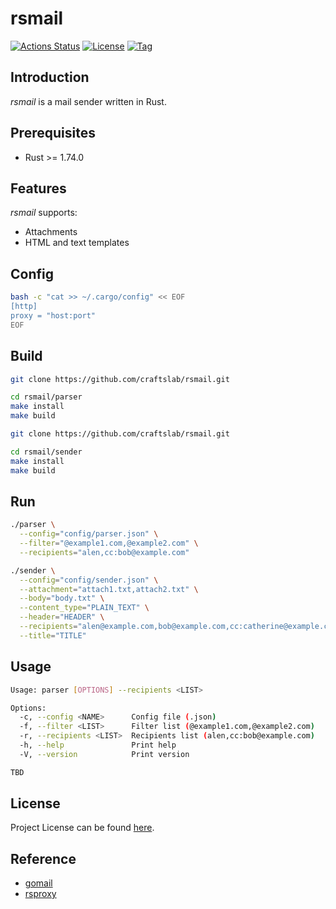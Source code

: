# rsmail

[![Actions Status](https://github.com/craftslab/rsmail/workflows/CI/badge.svg?branch=main&event=push)](https://github.com/craftslab/rsmail/actions?query=workflow%3ACI)
[![License](https://img.shields.io/github/license/craftslab/rsmail.svg?color=brightgreen)](https://github.com/craftslab/rsmail/blob/main/LICENSE)
[![Tag](https://img.shields.io/github/tag/craftslab/rsmail.svg?color=brightgreen)](https://github.com/craftslab/rsmail/tags)



## Introduction

*rsmail* is a mail sender written in Rust.



## Prerequisites

- Rust >= 1.74.0



## Features

*rsmail* supports:

- Attachments
- HTML and text templates



## Config

```bash
bash -c "cat >> ~/.cargo/config" << EOF
[http]
proxy = "host:port"
EOF
```



## Build

```bash
git clone https://github.com/craftslab/rsmail.git

cd rsmail/parser
make install
make build
```

```bash
git clone https://github.com/craftslab/rsmail.git

cd rsmail/sender
make install
make build
```



## Run

```bash
./parser \
  --config="config/parser.json" \
  --filter="@example1.com,@example2.com" \
  --recipients="alen,cc:bob@example.com"
```

```bash
./sender \
  --config="config/sender.json" \
  --attachment="attach1.txt,attach2.txt" \
  --body="body.txt" \
  --content_type="PLAIN_TEXT" \
  --header="HEADER" \
  --recipients="alen@example.com,bob@example.com,cc:catherine@example.com" \
  --title="TITLE"
```



## Usage

```bash
Usage: parser [OPTIONS] --recipients <LIST>

Options:
  -c, --config <NAME>      Config file (.json)
  -f, --filter <LIST>      Filter list (@example1.com,@example2.com)
  -r, --recipients <LIST>  Recipients list (alen,cc:bob@example.com)
  -h, --help               Print help
  -V, --version            Print version
```

```bash
TBD
```



## License

Project License can be found [here](LICENSE).



## Reference

- [gomail](https://github.com/craftslab/gomail)
- [rsproxy](https://rsproxy.cn/)
